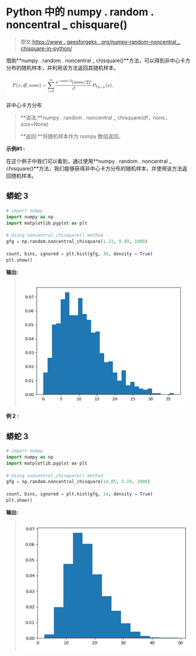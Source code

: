 # Python 中的 numpy . random . noncentral _ chisquare()

> 原文:[https://www . geesforgeks . org/numpy-random-noncentral _ chisquare-in-python/](https://www.geeksforgeeks.org/numpy-random-noncentral_chisquare-in-python/)

借助**numpy . random . noncentral _ chisquare()**方法，可以得到非中心卡方分布的随机样本，并利用该方法返回其随机样本。

![](img/fcf4a848a5293be62b0a1f76e8676e85.png)

非中心卡方分布

> **语法:**numpy . random . noncentral _ chisquare(df，nonc，size=None)
> 
> **返回:**将随机样本作为 numpy 数组返回。

**示例#1 :**

在这个例子中我们可以看到，通过使用**numpy . random . noncentral _ chisquare()**方法，我们能够获得非中心卡方分布的随机样本，并使用该方法返回随机样本。

## 蟒蛇 3

```py
# import numpy
import numpy as np
import matplotlib.pyplot as plt

# Using noncentral_chisquare() method
gfg = np.random.noncentral_chisquare(1.21, 9.89, 1000)

count, bins, ignored = plt.hist(gfg, 30, density = True)
plt.show()
```

**输出:**

> ![](img/820a1648acfaee32a490a9270a66119f.png)

**例 2 :**

## 蟒蛇 3

```py
# import numpy
import numpy as np
import matplotlib.pyplot as plt

# Using noncentral_chisquare() method
gfg = np.random.noncentral_chisquare(14.05, 3.24, 3000)

count, bins, ignored = plt.hist(gfg, 14, density = True)
plt.show()
```

**输出:**

> ![](img/3ffed5c270ac3564d471fe41d78ceffd.png)